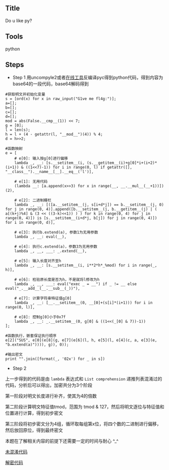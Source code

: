 ##  Title
Do u like py?

##  Tools
python

##  Steps

- Step 1
用uncompyle2或者[在线工具](https://tool.lu/pyc/)反编译pyc得到python代码，得到内容为base64的一段代码，base64解码得到

```
#获取明文并初始化变量
s = [ord(x) for x in raw_input("G1ve me fl4g:")];
a=[];
b=[];
c=[];
d=[];
mod = abs(False.__cmp__(1)) << 7;
g = [0];
l = len(s);
h = l + (4 - getattr(l, "__mod__")(4)) % 4;
d = h>>2;

#函数映射
e = [
	# e[0]: 输入按g[0]进行偏移
	lambda _, __: [s.__setitem__(i, (s.__getitem__(i)+g[0]*i+(i+2)*(i+1)) & ((1<<7)-1)) for i in range(0, l) if getattr([], "__class__").__name__[__].__eq__('l')],

	# e[1]: 无用代码
	(lambda __: [a.append(x>>3) for x in range(__, __.__mul__(__+1))])(2),

	# e[2]: 二进制栅栏
	lambda _, __: [([a.__setitem__(j, s[i+d*j]) == b.__setitem__(j, 0) for j in range(0, 4)].append([b.__setitem__(j, b.__getitem__(j) | ( a[(k+j)%4] & (3 << ((3-k)<<1)) ) ) for k in range(0, 4) for j in range(0, 4)]) is [s.__setitem__(i+d*j, b[j]) for j in range(0, 4)]) for i in range(0, d)],

	# e[3]: 执行b.extend(a), 参数1为无用参数
	lambda _, __: eval(__),

	# e[4]: 执行c.extend(a)，参数3为无用参数
	lambda _, __, ___: _.extend(__),

	# e[5]: 输入长度对齐至h
	lambda _, __: [s.__setitem__(i, i**2*h*_%mod) for i in range(_, h)],

	# e[6]: 检验原长度是否为h，不是就将l修改为h
	lambda _, __, ___: eval("exec _ = __") if _ != __ else eval("_.__add__(__.__sub__(_))"),

	# e[7]: 计算字符串特征值g[0]
	lambda _, __: [__.__setitem__(0, __[0]+(s[i]*(i+1))) for i in range(0, l)],

	# e[8]: 控制g[0]小于0x7f
	lambda _, __: _.__setitem__(0, g[0] & ((1<<(_[0] & 7))-1))
];

#函数执行，嵌套保证执行顺序
e[2]("SUS", e[0](e[8](g, e[7](e[6](l, h, e[5](l, e[4](c, a, e[3](e, "b.extend(a)")))), g)), 0));

#输出密文
print "".join([format(_, '02x') for _ in s])
```

- Step 2

上一步得到的代码是由 `lambda` 表达式和 `List comprehension` 递推列表混淆过的代码，分析后可以得出，加密共分为3个阶段

第一阶段对明文长度进行补齐，使其为4的倍数

第二阶段计算明文特征值tmod，范围为 tmod & 127，然后将明文逐位与特征值和位置进行计算，得到初步密文

第三阶段将初步密文分为4组，循环取每组第x位，将四个数的二进制进行偏移，然后放回原位，得到最终密文

本题在了解相关内容的前提下还需要一定的时间与耐心 ^_^

[未混淆代码](/2018/SUSCTF/Reverse/do_u_like_py/files_for_writeups/code.c)

[解密代码](/2018/SUSCTF/Reverse/do_u_like_py/files_for_writeups/Crack.py)